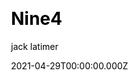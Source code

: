 ---
title: Nine4
github: https://github.com/r1/nine4
demo: https://nine4.app/
license: GPL-3.0
author: jack latimer
author_link: ''
author_twitter: jacklatimer0
date: 2021-04-29T00:00:00.000Z
ssg:
  - Next
cms: null
css:
  - Tailwind
category: null
description: >-
  Nine4.app is a free template website for developers, businesses and hobbyists
  providing free templates built with Next.js and styled with Tailwind CSS.
draft: true
publish_date: '2021-01-26T18:45:36Z'
update_date: '2022-05-24T10:51:34Z'
github_star: 68
github_fork: 6
---